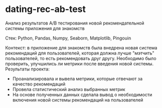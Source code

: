 # dating-rec-ab-test

Анализ результатов A/B тестирования новой рекомендательной системы приложения для знакомств

Стек: Python, Pandas, Numpy, Seaborn, Matplotlib, Pingouin

Контекст: в приложение для знакомств была внедрена новая система рекомендаций для пользователей, которая должна лучше "мэтчить" пользователей, то есть рекомендовать друг другу. Необходимо было проверить, улучшились ли метрики после введения новой системы.
Результаты проекта:
- Проанализировала и вывела метрики, которые отвечают за качество рекомендаций
- Провела статистический анализ выбранных метрик
- На основе полученных данных сделала вывод о необходимости включения новой системы рекомендаций на пользователей
